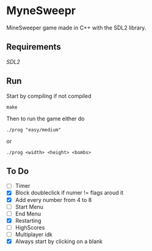 # MyneSweepr
MineSweeper game made in C++ with the SDL2 library.  

## Requirements
_SDL2_  

## Run
Start by compiling if not compiled  

`make`  

Then to run the game either do  

`./prog "easy/medium"`  

or  

`./prog <width> <height> <bombs>`  

## To Do

- [ ] Timer
- [x] Block doubleclick if numer != flags aroud it
- [x] Add every number from 4 to 8
- [ ] Start Menu
- [ ] End Menu
- [x] Restarting
- [ ] HighScores
- [ ] Multiplayer idk
- [x] Always start by clicking on a blank
